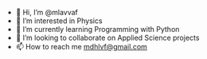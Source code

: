 - 👋 Hi, I’m @mlavvaf
- 👀 I’m interested in Physics 
- 🌱 I’m currently learning Programming with Python
- 💞️ I’m looking to collaborate on Applied Science projects
- 📫 How to reach me mdhlvf@gmail.com

<!---
mlavvaf/mlavvaf is a ✨ special ✨ repository because its `README.md` (this file) appears on your GitHub profile.
You can click the Preview link to take a look at your changes.
--->
